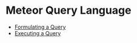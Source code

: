 Meteor Query Language
=====================

-   [Formulating a Query](meteorquery)
-   [Executing a Query](meteorexecution)

